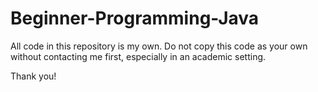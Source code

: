 # Beginner-Programming-Java



All code in this repository is my own. Do not copy this code as your own without contacting me first, especially in an academic setting. 

Thank you! 
